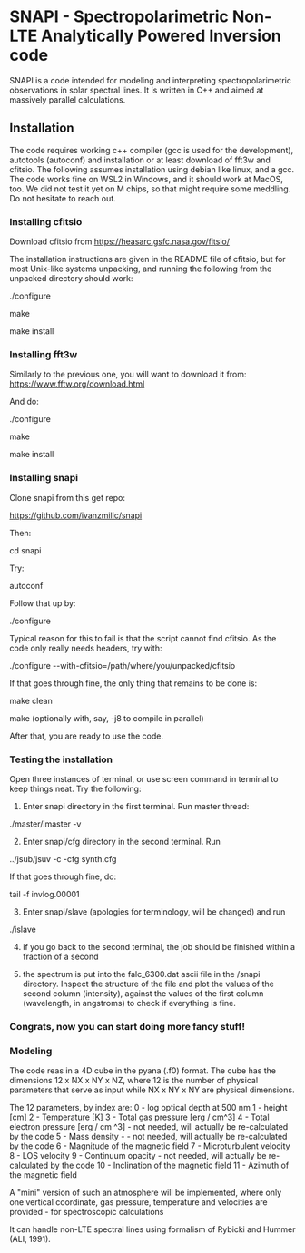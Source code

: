 # SNAPI - Spectropolarimetric Non-LTE Analytically Powered Inversion code

SNAPI is a code intended for modeling and interpreting spectropolarimetric observations in solar spectral lines. It is written in C++ and aimed at massively parallel calculations.

## Installation 

The code requires working c++ compiler (gcc is used for the development), autotools (autoconf) and installation or at least download of fft3w and cfitsio. The following assumes installation using debian like linux, and a gcc. The code works fine on WSL2 in Windows, and it should work at MacOS, too. We did not test it yet on M chips, so that might require some meddling. Do not hesitate to reach out. 

### Installing cfitsio 

Download cfitsio from https://heasarc.gsfc.nasa.gov/fitsio/

The installation instructions are given in the README file of cfitsio, but for most Unix-like systems unpacking, and running the following from the unpacked directory should work: 

./configure

make 

make install 

### Installing fft3w 

Similarly to the previous one, you will want to download it from: https://www.fftw.org/download.html

And do:

./configure

make

make install

### Installing snapi 

Clone snapi from this get repo: 

https://github.com/ivanzmilic/snapi

Then: 

cd snapi 

Try: 

autoconf 

Follow that up by: 

./configure 

Typical reason for this to fail is that the script cannot find cfitsio. As the code only really needs headers, try with: 

./configure --with-cfitsio=/path/where/you/unpacked/cfitsio

If that goes through fine, the only thing that remains to be done is: 

make clean

make (optionally with, say, -j8 to compile in parallel)

After that, you are ready to use the code. 

### Testing the installation 

Open three instances of terminal, or use screen command in terminal to keep things neat. Try the following:

1) Enter snapi directory in the first terminal. Run master thread: 

./master/imaster -v 

2) Enter snapi/cfg directory in the second terminal. Run

../jsub/jsuv -c -cfg synth.cfg 

If that goes through fine, do: 

tail -f invlog.00001 

3) Enter snapi/slave (apologies for terminology, will be changed) and run

./islave 

4) if you go back to the second terminal, the job should be finished within a fraction of a second

5) the spectrum is put into the falc_6300.dat ascii file in the /snapi directory. Inspect the structure of the file and plot the values of the second column (intensity), against the values of the first column (wavelength, in angstroms) to check if everything is fine. 

### Congrats, now you can start doing more fancy stuff!

### Modeling 

The code reas in a 4D cube in the pyana (.f0) format. The cube has the dimensions 12 x NX x NY x NZ, where 12 is the number of physical parameters that serve as input while NX x NY x NY are physical dimensions. 

The 12 parameters, by index are: 
0 - log optical depth at 500 nm
1 - height [cm]
2 - Temperature [K]
3 - Total gas pressure [erg / cm^3]
4 - Total electron pressure [erg / cm ^3] - not needed, will actually be re-calculated by the code
5 - Mass density - - not needed, will actually be re-calculated by the code
6 - Magnitude of the magnetic field 
7 - Microturbulent velocity 
8 - LOS velocity 
9 - Continuum opacity - not needed, will actually be re-calculated by the code
10 - Inclination of the magnetic field 
11 - Azimuth of the magnetic field 

A "mini" version of such an atmosphere will be implemented, where only one vertical coordinate, gas pressure, temperature and velocities are provided - for spectroscopic calculations

It can handle non-LTE spectral lines using formalism of Rybicki and Hummer (ALI, 1991).
